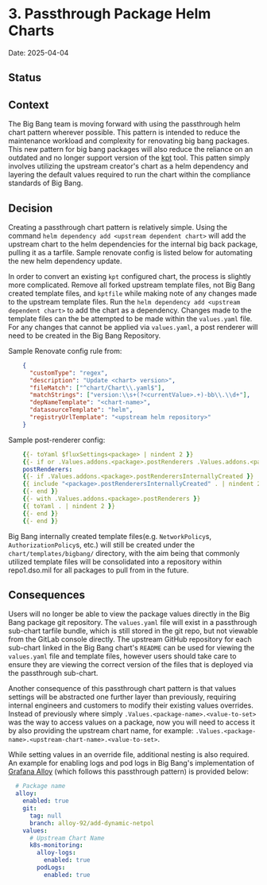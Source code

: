 # 3. Passthrough Package Helm Charts

Date: 2025-04-04

## Status

<unknown>

## Context

The Big Bang team is moving forward with using the passthrough helm chart pattern wherever possible. This pattern is intended to reduce the maintenance workload and complexity for renovating big bang packages. This new pattern for big bang packages will also reduce the reliance on an outdated and no longer support version of the [kpt](https://kpt.dev/) tool. This patten simply involves utilizing the upstream creator's chart as a helm dependency and layering the default values required to run the chart within the compliance standards of Big Bang.

## Decision

Creating a passthrough chart pattern is relatively simple. Using the command `helm dependency add <upstream dependent chart>` will add the upstream chart to the helm dependencies for the internal big back package, pulling it as a tarfile. Sample renovate config is listed below for automating the new helm dependency update. 

In order to convert an existing `kpt` configured chart, the process is slightly more complicated. Remove all forked upstream template files, not Big Bang created template files, and `kptfile` while making note of any changes made to the upstream template files. Run the `helm dependency add <upstream dependent chart>` to add the chart as a dependency. Changes made to the template files can the be attempted to be made within the `values.yaml` file. For any changes that cannot be applied via `values.yaml`, a post renderer will need to be created in the Big Bang Repository. 

Sample Renovate config rule from:

```json
    {
      "customType": "regex",
      "description": "Update <chart> version>",
      "fileMatch": ["^chart/Chart\\.yaml$"],
      "matchStrings": ["version:\\s+(?<currentValue>.+)-bb\\.\\d+"],
      "depNameTemplate": "<chart-name>",
      "datasourceTemplate": "helm",
      "registryUrlTemplate": "<upstream helm repository>"
    }
```

Sample post-renderer config: 

```yaml
    {{- toYaml $fluxSettings<package> | nindent 2 }}
    {{- if or .Values.addons.<package>.postRenderers .Values.addons.<package>.postRenderersInternallyCreated}}
    postRenderers:
    {{- if .Values.addons.<package>.postRenderersInternallyCreated }}
    {{ include "<package>.postRenderersInternallyCreated" . | nindent 2 }}
    {{- end }}
    {{- with .Values.addons.<package>.postRenderers }}
    {{ toYaml . | nindent 2 }}
    {{- end }}
    {{- end }}
```

Big Bang internally created template files(e.g. `NetworkPolicy`s, `AuthorizationPolicy`s, etc.) will still be created under the `chart/templates/bigbang/` directory, with the aim being that commonly utilized template files will be consolidated into a repository within repo1.dso.mil for all packages to pull from in the future.

## Consequences 

Users will no longer be able to view the package values directly in the Big Bang package git repository. The `values.yaml` file will exist in a passthrough sub-chart tarfile bundle, which is still stored in the git repo, but not viewable from the GitLab console directly. The upstream GitHub repository for each sub-chart linked in the Big Bang chart's `README` can be used for viewing the `values.yaml` file and template files, however users should take care to ensure they are viewing the correct version of the files that is deployed via the passthrough sub-chart.

Another consequence of this passthrough chart pattern is that values settings will be abstracted one further layer than previously, requiring internal engineers and customers to modify their existing values overrides. Instead of previously where simply `.Values.<package-name>.<value-to-set>` was the way to access values on a package, now you will need to access it by also providing the upstream chart name, for example: `.Values.<package-name>.<upstream-chart-name>.<value-to-set>`. 

While setting values in an override file, additional nesting is also required. An example for enabling logs and pod logs in Big Bang's implementation of [Grafana Alloy](https://repo1.dso.mil/big-bang/product/packages/alloy) (which follows this passthrough pattern) is provided below:

```yaml
  # Package name
  alloy:
    enabled: true
    git:
      tag: null
      branch: alloy-92/add-dynamic-netpol
    values:
      # Upstream Chart Name
      k8s-monitoring:
        alloy-logs:
          enabled: true
        podLogs: 
          enabled: true 
```